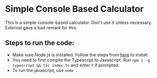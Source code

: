 # Simple Console Based Calculator
This is a simple console-based calculator. Don't use it unless necessary. External gave a bad remark for this.

## Steps to run the code:
- Make sure Node.js is installed. Follow the steps from [here](https://github.com/heart2001/turbo-waffle#install-nodejs) to install.
- You need to first compile the Typescript to Javascript. Run `npm i -g typescript && tsc index.ts` and enter `Y` if prompted.
- To run the javascript, use `node .`
